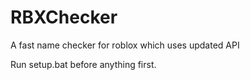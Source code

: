 # RBXChecker
A fast name checker for roblox which uses updated API

Run setup.bat before anything first.
